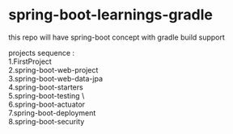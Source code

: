 # spring-boot-learnings-gradle
this repo will have spring-boot concept with gradle build support

projects sequence :        \
1.FirstProject              \
2.spring-boot-web-project    \
3.spring-boot-web-data-jpa   \
4.spring-boot-starters       \
5.spring-boot-testing        \         
6.spring-boot-actuator       \
7.spring-boot-deployment     \
8.spring-boot-security       